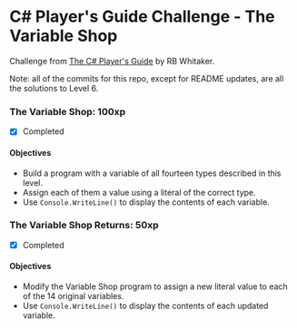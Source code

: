 # C# Player's Guide Challenge - The Variable Shop

Challenge from [The C# Player's Guide](https://csharpplayersguide.com/) by RB Whitaker.

Note: all of the commits for this repo, except for README updates, are all the solutions to Level 6.

### The Variable Shop: 100xp
- [X] Completed

#### Objectives
- Build a program with a variable of all fourteen types described in this level.
- Assign each of them a value using a literal of the correct type.
- Use `Console.WriteLine()` to display the contents of each variable.

### The Variable Shop Returns: 50xp
- [X] Completed

#### Objectives
- Modify the Variable Shop program to assign a new literal value to each of the 14 original variables.
- Use `Console.WriteLine()` to display the contents of each updated variable.